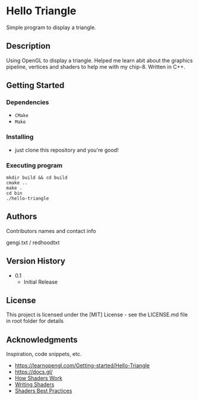 # Hello Triangle

Simple program to display a triangle. 

## Description

Using OpenGL to display a triangle. Helped me learn abit about the graphics pipeline, vertices and shaders to help me with my chip-8. Written in C++.

## Getting Started

### Dependencies

* `CMake`
* `Make`
### Installing

- just clone this repository and you're good!

### Executing program

```
mkdir build && cd build 
cmake ..
make .
cd bin 
./hello-triangle
``` 

## Authors

Contributors names and contact info

gengi.txt / redhoodtxt

## Version History

* 0.1
    * Initial Release
## License

This project is licensed under the [MIT] License - see the LICENSE.md file in root folder for details

## Acknowledgments

Inspiration, code snippets, etc.
* https://learnopengl.com/Getting-started/Hello-Triangle
* https://docs.gl/
* [How Shaders Work](https://www.youtube.com/watch?v=5W7JLgFCkwI&list=PLlrATfBNZ98foTJPJ_Ev03o2oq3-GGOS2&index=6&t=17s)
* [Writing Shaders](https://www.youtube.com/watch?v=71BLZwRGUJE)
* [Shaders Best Practices](https://www.youtube.com/watch?v=2pv0Fbo-7ms)